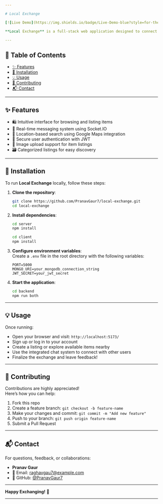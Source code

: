 ```yaml
---

# Local Exchange

[![Live Demo](https://img.shields.io/badge/Live-Demo-blue?style=for-the-badge&logo=vercel)](https://barter-drab-phi.vercel.app/)

**Local Exchange** is a full-stack web application designed to connect people within a community to **buy, sell, or trade goods and services**. With features like real-time chat, secure authentication, and location-based listings, it simplifies local exchanges and encourages sustainable reuse.

---
```


## 🧭 Table of Contents
- [✨ Features](#-features)
- [🚀 Installation](#-installation)
- [💡 Usage](#-usage)
- [🤝 Contributing](#-contributing)
- [📬 Contact](#-contact)

---

## ✨ Features
- 🛍️ Intuitive interface for browsing and listing items
- 💬 Real-time messaging system using Socket.IO
- 📍 Location-based search using Google Maps integration
- 🔐 Secure user authentication with JWT
- 📸 Image upload support for item listings
- 🗃️ Categorized listings for easy discovery

---

## 🚀 Installation

To run **Local Exchange** locally, follow these steps:

1. **Clone the repository**:
   ```bash
   git clone https://github.com/PranavGaur7/local-exchange.git
   cd local-exchange
   ```

2. **Install dependencies**:
   ```bash
   cd server
   npm install
   ```
   
   ```bash
   cd client
   npm install
   ```

3. **Configure environment variables**:  
   Create a `.env` file in the root directory with the following variables:
   ```env
   PORT=5000
   MONGO_URI=your_mongodb_connection_string
   JWT_SECRET=your_jwt_secret
   ```

4. **Start the application**:
   ```bash
   cd backend
   npm run both
   ```

---

## 💡 Usage

Once running:

- Open your browser and visit: `http://localhost:5173/`
- Sign up or log in to your account
- Create a listing or explore available items nearby
- Use the integrated chat system to connect with other users
- Finalize the exchange and leave feedback!

---

## 🤝 Contributing

Contributions are highly appreciated!  
Here’s how you can help:

1. Fork this repo
2. Create a feature branch: `git checkout -b feature-name`
3. Make your changes and commit: `git commit -m "Add new feature"`
4. Push to your branch: `git push origin feature-name`
5. Submit a Pull Request

---

## 📬 Contact

For questions, feedback, or collaborations:

- **Pranav Gaur**  
- 📧 Email: raghavgau7@example.com  
- 🐙 GitHub: [@PranavGaur7](https://github.com/PranavGaur7)

---

**Happy Exchanging!** 🎉

---
